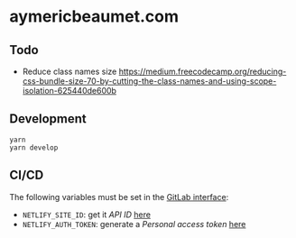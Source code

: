 # aymericbeaumet.com

## Todo

- Reduce class names size https://medium.freecodecamp.org/reducing-css-bundle-size-70-by-cutting-the-class-names-and-using-scope-isolation-625440de600b

## Development

```
yarn
yarn develop
```

## CI/CD

The following variables must be set in the [GitLab interface](https://gitlab.com/aymericbeaumet/aymericbeaumet.com/settings/ci_cd):

- `NETLIFY_SITE_ID`: get it _API ID_ [here](https://app.netlify.com/sites/aymericbeaumet/settings/general)
- `NETLIFY_AUTH_TOKEN`: generate a _Personal access token_ [here](https://app.netlify.com/account/applications)
